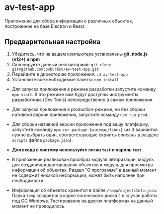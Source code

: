 # av-test-app
Приложение для сбора информации о различных объектах, построенное на базе Electron и React

## Предварительная настройка
1. Убедитесь, что на вашем компьютере установлены <strong>git, node.js (v12+) и npm</strong>
2. Склонируйте данный репозиториий: ```git clone git@github.com:pvburkov/av-test-app.git```
3. Перейдите в директорию приложения: ```cd av-test-app```
4. Установите все необходимые пакеты: ```npm install```

* Для запуска приложения в режиме разработки запустите команду ```npm start```. В это режиме вам будут доступны инструменты разработчика (Dev Tools) непосредственно в самом приложении.
* Для запуска приложения в production-режиме, но без сборки нативной версии приложения, запустите команду ```npm run prod```.
* Для сборки нативной версии приложения под вашу платформу, запустите команду ```npm run package-{win/mac/linux}``` (из 3 вариантов нужно выбрать один, соответствующие скрипты описаны в разделе ```scripts``` файла ```package.json```).

* <strong>Для входа в систему используйте логин `test` и пароль `test`.</strong>
* В приложении реализован прообраз модуля авторизации, модуль для создания/редактирования объектов и модуль для просмотра информации об объектах. Раздел "О программе" в данный момент не содержит никакой информации, может быть наполнен при неободимости.
* Информация об объектах хранится в файле `/temp/objectsInfo.json`. Папка `temp` создается в корне логического диска `C` в случае работы под ОС Windows. Тестирование на других платформах на данный момент не проводилось.

